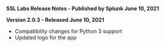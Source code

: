 **SSL Labs Release Notes - Published by Splunk June 10, 2021**


**Version 2.0.3 - Released June 10, 2021**

* Compatibility changes for Python 3 support
* Updated logo for the app

